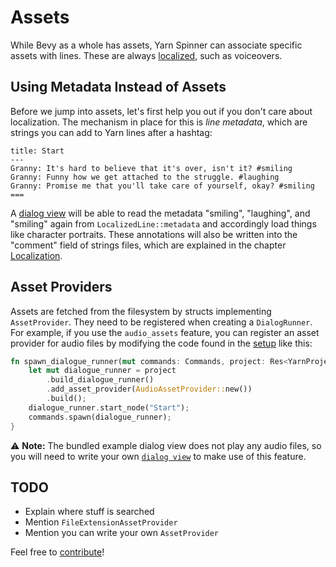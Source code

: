 # Assets

While Bevy as a whole has assets, Yarn Spinner can associate specific assets with lines.
These are always [localized](./localization.md), such as voiceovers. 

## Using Metadata Instead of Assets

Before we jump into assets, let's first help you out if you don't care about localization.
The mechanism in place for this is *line metadata*, which are strings you can add to Yarn lines after a hashtag:

```text
title: Start
---
Granny: It's hard to believe that it's over, isn't it? #smiling
Granny: Funny how we get attached to the struggle. #laughing
Granny: Promise me that you'll take care of yourself, okay? #smiling
===
```

A [dialog view](./dialog_views.md) will be able to read the metadata "smiling", "laughing", and "smiling" again from `LocalizedLine::metadata` and accordingly load things like character portraits.
These annotations will also be written into the "comment" field of strings files, which are explained in the chapter [Localization](./localization.md).

## Asset Providers

Assets are fetched from the filesystem by structs implementing `AssetProvider`. They need to be registered when creating a `DialogRunner`.
For example, if you use the `audio_assets` feature, you can register an asset provider for audio files by modifying the code found in the [setup](./setup.md) like this:

```rust
fn spawn_dialogue_runner(mut commands: Commands, project: Res<YarnProject>) {
    let mut dialogue_runner = project
        .build_dialogue_runner()
        .add_asset_provider(AudioAssetProvider::new())
        .build();
    dialogue_runner.start_node("Start");
    commands.spawn(dialogue_runner);
}
```

⚠️ **Note:** The bundled example dialog view does not play any audio files, so you will need to write your own [`dialog view`](./dialog_views.md) to make use of this feature.

## TODO
- Explain where stuff is searched
- Mention `FileExtensionAssetProvider`
- Mention you can write your own `AssetProvider`

Feel free to [contribute](https://github.com/YarnSpinnerTool/YarnSpinner-Rust/edit/main/docs/src/bevy_plugin/assets.md)!

